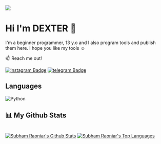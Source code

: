 <img src="https://i.pinimg.com/originals/78/5c/81/785c81065a2fcbe0fa76df69fae55438.gif">


## <h1>Hi I'm DEXTER 👋

I'm a beginner programmer, 13 y.o and I also program tools and publish them here. I hope you like my tools ☺

:mailbox: Reach me out!

[![instagram Badge](https://img.shields.io/badge/-@u.qdq-e74c3c?style=flat&labelColor=e84393&logo=instagram&logoColor=white)](https://instagram.com/u.qdq)
[![telegram Badge](https://img.shields.io/badge/-@rar_99-?style=flat&labelColor=1ca0f1&logo=telegram&logoColor=white)](https://t.me/rar_99)


## Languages

![Python](https://img.shields.io/badge/Python-3776AB?style=for-the-badge&logo=python&logoColor=white)


## 📊 My Github Stats

  <br/>
    <a href="https://github-readme-stats.vercel.app/api?username=dexter-90"><img alt="Subham Raoniar's Github Stats" src="https://github-readme-stats.vercel.app/api?username=dexter-90&theme=tokyonight" /></a>
  <a href="https://github.com/dexter-90"><img alt="Subham Raoniar's Top Languages" src="https://github-readme-stats.vercel.app/api/top-langs/?username=dexter-90&theme=react&hide_border=true&bg_color=0D1117" /></a>
  <br/>
